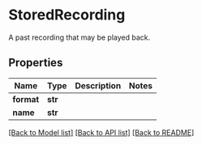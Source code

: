 # StoredRecording

A past recording that may be played back.
## Properties
Name | Type | Description | Notes
------------ | ------------- | ------------- | -------------
**format** | **str** |  |
**name** | **str** |  |

[[Back to Model list]](../README.md#documentation-for-models) [[Back to API list]](../README.md#documentation-for-api-endpoints) [[Back to README]](../README.md)
